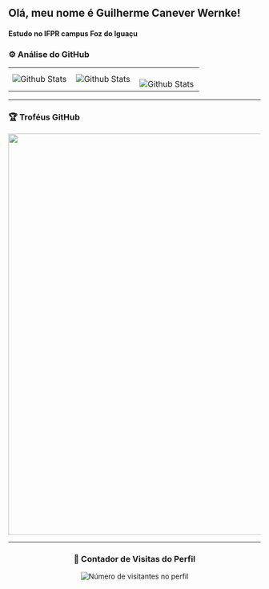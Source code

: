 ## Olá, meu nome é Guilherme Canever Wernke!
#### <p>Estudo no IFPR campus Foz do Iguaçu</p>

### ⚙️ Análise do GitHub

<table>
  <tr>
    <td>
      <img
        align="left"
        src="https://github-readme-stats.vercel.app/api?username=GuilhermeWernke&theme=dark&hide_border=false&include_all_commits=true"
        alt="Github Stats"
      />
    </td>
    <td>
      <img
        align="left"
        src="https://github-readme-stats.vercel.app/api/top-langs/?username=GuilhermeWernke&theme=dark&hide_border=false&include_all_commits=true&count_private=true&layout=compact"
        alt="Github Stats"
      />
    </td>
    <td>
      <br />
      <img
        align="left"
        src="https://github-readme-streak-stats.herokuapp.com/?user=GuilhermeWernke&theme=dark&hide_border=false"
        alt="Github Stats"
      />
    </td>
  </tr>
</table>

--- 

### 🏆 Troféus GitHub

<p align="center">
  <a
    href="https://github.com/ryo-ma/github-profile-trophy"
    title="repositório de troféus"
  >
    <img
      width="800"
      src="https://github-profile-trophy.vercel.app/?username=GuilhermeWernke&column=8&theme=darkhub&no-frame=true&no-bg=true"
    />
  </a>
</p>

---

<div align="center">
  <h3><b>📍 Contador de Visitas do Perfil</b></h3>
</div>

<p align="center">
  <img
    src="https://profile-counter.glitch.me/GuilhermeWernke/count.svg"
    alt="Número de visitantes no perfil"
  />
</p>


<!---
Cursando Tecnico em desenvolvimento de sistemas no IFPR Campus Foz do Iguaçu<br>16 anos  19/05/2008<br><br>"Hand, hands getting cold<br>Losing feeling is getting old<br>Was I made from a broken mold?"


## 🌐 Socials:
[![Instagram](https://img.shields.io/badge/Instagram-%23E4405F.svg?logo=Instagram&logoColor=white)]([https://instagram.com/evillyn.xo](https://www.instagram.com/guilherme.c.w/))

# 💻 Linguagens:
![HTML5](https://img.shields.io/badge/html5-%23E34F26.svg?style=for-the-badge&logo=html5&logoColor=white) ![CSS3](https://img.shields.io/badge/css3-%231572B6.svg?style=for-the-badge&logo=css3&logoColor=white) ![JavaScript](https://img.shields.io/badge/javascript-%23323330.svg?style=for-the-badge&logo=javascript&logoColor=%23F7DF1E) ![PHP](https://img.shields.io/badge/php-%23777BB4.svg?style=for-the-badge&logo=php&logoColor=white) ![Apache](https://img.shields.io/badge/apache-%23D42029.svg?style=for-the-badge&logo=apache&logoColor=white) ![MySQL](https://img.shields.io/badge/mysql-4479A1.svg?style=for-the-badge&logo=mysql&logoColor=white) ![Canva](https://img.shields.io/badge/Canva-%2300C4CC.svg?style=for-the-badge&logo=Canva&logoColor=white)

# 📊 GitHub Stats:
![](https://github-readme-stats.vercel.app/api?username=htttpsviiiih&theme=tokyonight&hide_border=true&include_all_commits=false&count_private=false)<br/>
![](https://github-readme-streak-stats.herokuapp.com/?user=htttpsviiiih&theme=tokyonight&hide_border=true)<br/>
![](https://github-readme-stats.vercel.app/api/top-langs/?username=htttpsviiiih&theme=tokyonight&hide_border=true&include_all_commits=false&count_private=false&layout=compact)

### 🔝 Top Contributed Repo
![](https://github-contributor-stats.vercel.app/api?username=htttpsviiiih&limit=5&theme=dark&combine_all_yearly_contributions=true)

---
[![](https://visitcount.itsvg.in/api?id=htttpsviiiih&icon=0&color=0)](https://visitcount.itsvg.in)
--->

